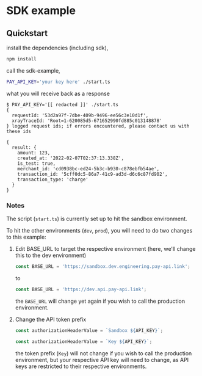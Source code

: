 # SDK example

## Quickstart

install the dependencies (including sdk), 

```bash
npm install
```

call the sdk-example,

```bash
PAY_API_KEY='your key here' ./start.ts
```

what you will receive back as a response

```
$ PAY_API_KEY='[[ redacted ]]' ./start.ts
{
  requestId: '53d2a97f-7dbe-409b-9496-ee56c3e10d1f',
  xrayTraceId: 'Root=1-620085d5-671652990fd885c013148878'
} logged request ids; if errors encountered, please contact us with these ids

{
  result: {
    amount: 123,
    created_at: '2022-02-07T02:37:13.338Z',
    is_test: true,
    merchant_id: 'cd0938bc-ed24-5b3c-b930-c878ebfb54ae',
    transaction_id: '5cff0dc5-86a7-41c9-ad3d-d6c6c87fd902',
    transaction_type: 'charge'
  }
}
```

### Notes

The script (`start.ts`) is currently set up to hit the sandbox environment. 

To hit the other environments (`dev`, `prod`), you will need to do two changes to this example:

1. Edit BASE_URL to target the respective environment (here, we'll change this to the dev environment)

	```typescript
	const BASE_URL = 'https://sandbox.dev.engineering.pay-api.link';
	```
	
	to
	
	```typescript
	const BASE_URL = 'https://dev.api.pay-api.link';
	```
	
	the `BASE_URL` will change yet again if you wish to call the production environment.

2. Change the API token prefix

	```typescript
	const authorizationHeaderValue = `Sandbox ${API_KEY}`;
	```
	
	```typescript
	const authorizationHeaderValue = `Key ${API_KEY}`;
	```
	
	the token prefix (`Key`) will not change if you wish to call the production environment, but your respective API key will need to change, as API keys are restricted to their respective environments.
